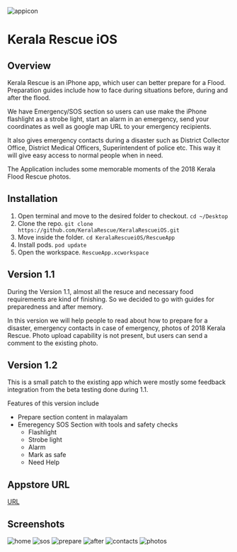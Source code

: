 ![appicon](https://user-images.githubusercontent.com/10448770/44442270-ef5ec900-a585-11e8-9fe1-7313995c1e09.png)

# Kerala Rescue iOS

## Overview
Kerala Rescue is an iPhone app, which user can better prepare for a Flood. Preparation guides include how to face during situations before, during and after the flood.

We have Emergency/SOS section so users can use make the iPhone flashlight as a strobe light, start an alarm in an emergency, send your coordinates as well as google map URL to your emergency recipients. 

It also gives emergency contacts during a disaster such as District Collector Office, District Medical Officers, Superintendent of police etc. This way it will give easy access to normal people when in need.

The Application includes some memorable moments of the 2018 Kerala Flood Rescue photos.

## Installation
1. Open terminal and move to the desired folder to checkout. `cd ~/Desktop`
2. Clone the repo. `git clone https://github.com/KeralaRescue/KeralaRescueiOS.git`
3. Move inside the folder. `cd KeralaRescueiOS/RescueApp`
4. Install pods. `pod update`
5. Open the workspace. `RescueApp.xcworkspace`

## Version 1.1
During the Version 1.1, almost all the resuce and necessary food requirements are kind of finishing. So we decided to go with guides for preparedness and after memory. 

In this version we will help people to read about how to prepare for a disaster, emergency contacts in case of emergency, photos of 2018 Kerala Rescue. Photo upload capability is not present, but users can send a comment to the existing photo.

## Version 1.2
This is a small patch to the existing app which were mostly some feedback integration from the beta testing done during 1.1.

Features of this version include
- Prepare section content in malayalam 
- Emeregency SOS Section with tools and safety checks
    - Flashlight
    - Strobe light
    - Alarm
    - Mark as safe
    - Need Help

## Appstore URL 
[URL](https://itunes.apple.com/us/app/kerala-rescue/id1432467893)

## Screenshots
![home](https://user-images.githubusercontent.com/10448770/45957863-e5881580-bfca-11e8-97ef-a76a779ae089.png)
![sos](https://user-images.githubusercontent.com/10448770/45957862-e5881580-bfca-11e8-957b-39674b726376.png)
![prepare](https://user-images.githubusercontent.com/10448770/45957861-e5881580-bfca-11e8-9d87-780b8a43ee49.png)
![after](https://user-images.githubusercontent.com/10448770/45957860-e5881580-bfca-11e8-8128-fa989e9f44a4.png)
![contacts](https://user-images.githubusercontent.com/10448770/45957859-e5881580-bfca-11e8-871a-0c6e1635d927.png)
![photos](https://user-images.githubusercontent.com/10448770/45957858-e4ef7f00-bfca-11e8-91c9-d697835ed41e.png)
